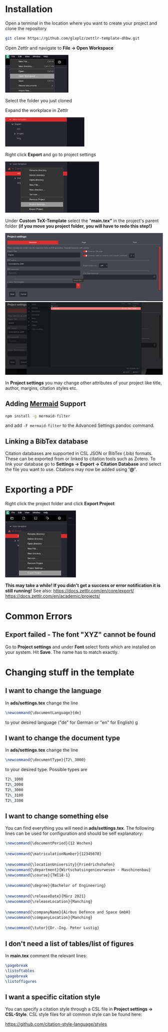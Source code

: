 # Installation

Open a terminal in the location where you want to create your project and clone the repository

```bash
git clone https://github.com/glxplz/zettlr-template-dhbw.git
```

Open Zettlr and navigate to **File -> Open Workspace**

<img src="./readme-screenshots/image-20210423192358174.png" alt="image-20210423192358174" style="zoom:33%;" />

Select the folder you just cloned

Expand the workplace in Zettlr

<img src="./readme-screenshots/image-20210423192827956.png" alt="image-20210423192827956" style="zoom:33%;" />



Right click **Export** and go to project settings

<img src="./readme-screenshots/image-20210423193158650.png" alt="image-20210423193158650" style="zoom:33%;" />

Under **Custom TeX-Template** select the "**main.tex"** in the project's parent folder **(if you move you project folder, you will have to redo this step!)**

<img src="./readme-screenshots/image-20210423193414869.png" alt="image-20210423193414869" style="zoom:67%;" />

<img src="./readme-screenshots/image-20210423193458996.png" alt="image-20210423193458996" style="zoom:67%;" />

In **Project settings** you may change other attributes of your project like title, author, margins, citation styles etc.

## Adding [Mermaid](https://mermaid-js.github.io/mermaid/#/) Support
```bash
npm install -g mermaid-filter
```
and add `-F mermaid-filter` to the Advanced Settings pandoc command.

## Linking a BibTex database
Citation databases are supported in CSL JSON or BibTex (.bib) formats. These can be exported from or linked to citation tools such as Zotero.
To link your database go to **Settings -> Export -> Citation Database** and select the file you want to use. Citations may now be added using **'@'**.

# Exporting a PDF

Right click the project folder and click **Export Project**

<img src="./readme-screenshots/image-20210423194222698.png" alt="image-20210423194222698" style="zoom:33%;" />

**This may take a while! If you didn't get a success or error notification it is still running!**
See also:
https://docs.zettlr.com/en/core/export/
https://docs.zettlr.com/en/academic/projects/

# Common Errors

## Export failed - The font "XYZ" cannot be found

Go to **Project settings** and under **Font** select fonts which are installed on your system. Hit **Save**. The name has to match exactly.

# Changing stuff in the template

## I want to change the language

In **ads/settings.tex** change the line 
```tex
\newcommand{\documentLanguage}{de}
```
to your desired language ("de" for German or "en" for English)
g
## I want to change the document type

In **ads/settings.tex** change the line 

```tex
\newcommand{\documentType}{T2\_3000}
```

to your desired type. Possible types are

```tex
T2\_1000
T2\_2000
T2\_3000
T2\_3100
T2\_3300
```

## I want to change something else

You can find everything you will need in **ads/settings.tex**. The following lines can be used for configuration and should be self explanatory:

`````tex
\newcommand{\documentPeriod}{12 Wochen}

\newcommand{\matriculationNumber}{12345678}

\newcommand{\locationUniversity}{Friedrichshafen}
\newcommand{\department}{Wirtschatsingenieurwesen - Maschinenbau}
\newcommand{\course}{TWI18-1}

\newcommand{\degree}{Bachelor of Engineering}

\newcommand{\releaseDate}{März 2021}
\newcommand{\releaseLocation}{Manching}

\newcommand{\companyName}{Airbus Defence and Space GmbH}
\newcommand{\companyLocation}{Manching}

\newcommand{\tutor}{Dr.-Ing. Peter Lustig}
`````

## I don't need a list of tables/list of figures

In **main.tex** comment the relevant lines:

`````tex
\pagebreak
\listoftables
\pagebreak
\listoffigures
`````

## I want a specific citation style
You can specify a citation style through a CSL file in **Project settings -> CSL-Style**. CSL style files for all common style can be found here:

https://github.com/citation-style-language/styles
